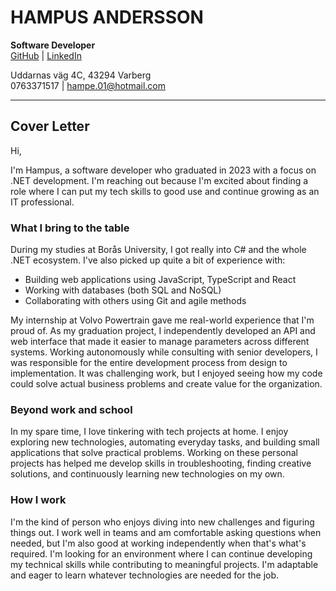 # HAMPUS ANDERSSON

**Software Developer**  
[GitHub](https://github.com/HampusAndersson01) | [LinkedIn](https://www.linkedin.com/in/hampusandersson01)

Uddarnas väg 4C, 43294 Varberg  
0763371517 | hampe.01@hotmail.com

---

## Cover Letter

Hi,

I'm Hampus, a software developer who graduated in 2023 with a focus on .NET development. I'm reaching out because I'm excited about finding a role where I can put my tech skills to good use and continue growing as an IT professional.

### What I bring to the table

During my studies at Borås University, I got really into C# and the whole .NET ecosystem. I've also picked up quite a bit of experience with:

- Building web applications using JavaScript, TypeScript and React
- Working with databases (both SQL and NoSQL)
- Collaborating with others using Git and agile methods

My internship at Volvo Powertrain gave me real-world experience that I'm proud of. As my graduation project, I independently developed an API and web interface that made it easier to manage parameters across different systems. Working autonomously while consulting with senior developers, I was responsible for the entire development process from design to implementation. It was challenging work, but I enjoyed seeing how my code could solve actual business problems and create value for the organization.

### Beyond work and school

In my spare time, I love tinkering with tech projects at home. I enjoy exploring new technologies, automating everyday tasks, and building small applications that solve practical problems. Working on these personal projects has helped me develop skills in troubleshooting, finding creative solutions, and continuously learning new technologies on my own.

### How I work

I'm the kind of person who enjoys diving into new challenges and figuring things out. I work well in teams and am comfortable asking questions when needed, but I'm also good at working independently when that's what's required.
I'm looking for an environment where I can continue developing my technical skills while contributing to meaningful projects. I'm adaptable and eager to learn whatever technologies are needed for the job.
